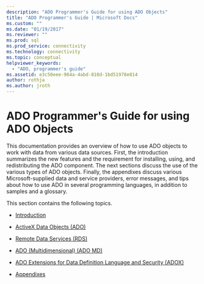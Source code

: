```yaml
---
description: "ADO Programmer's Guide for using ADO Objects"
title: "ADO Programmer's Guide | Microsoft Docs"
ms.custom: ""
ms.date: "01/19/2017"
ms.reviewer: ""
ms.prod: sql
ms.prod_service: connectivity
ms.technology: connectivity
ms.topic: conceptual
helpviewer_keywords:
  - "ADO, programmer's guide"
ms.assetid: e3c50eee-964a-4abd-810d-1bd51978e814
author: rothja
ms.author: jroth
---
```

# ADO Programmer's Guide for using ADO Objects
This documentation provides an overview of how to use ADO objects to work with data from various data sources. First, the introduction summarizes the new features and the requirement for installing, using, and redistributing the ADO component. The next sections discuss the use of the various types of ADO objects. Finally, the appendixes discuss various Microsoft-supplied data and service providers, error messages, and tips about how to use ADO in several programming languages, in addition to samples and a glossary.

 This section contains the following topics.

-   [Introduction](../../ado/guide/ado-introduction.md)

-   [ActiveX Data Objects (ADO)](../../ado/guide/data/activex-data-objects-ado.md)

-   [Remote Data Services (RDS)](../../ado/guide/remote-data-service/remote-data-service-rds.md)

-   [ADO (Multidimensional) (ADO MD)](../../ado/guide/multidimensional/ado-multidimensional-ado-md.md)

-   [ADO Extensions for Data Definition Language and Security (ADOX)](../../ado/guide/extensions/ado-extensions-for-data-definition-language-and-security-adox.md)

-   [Appendixes](../../ado/guide/appendixes/ado-appendixes.md)
